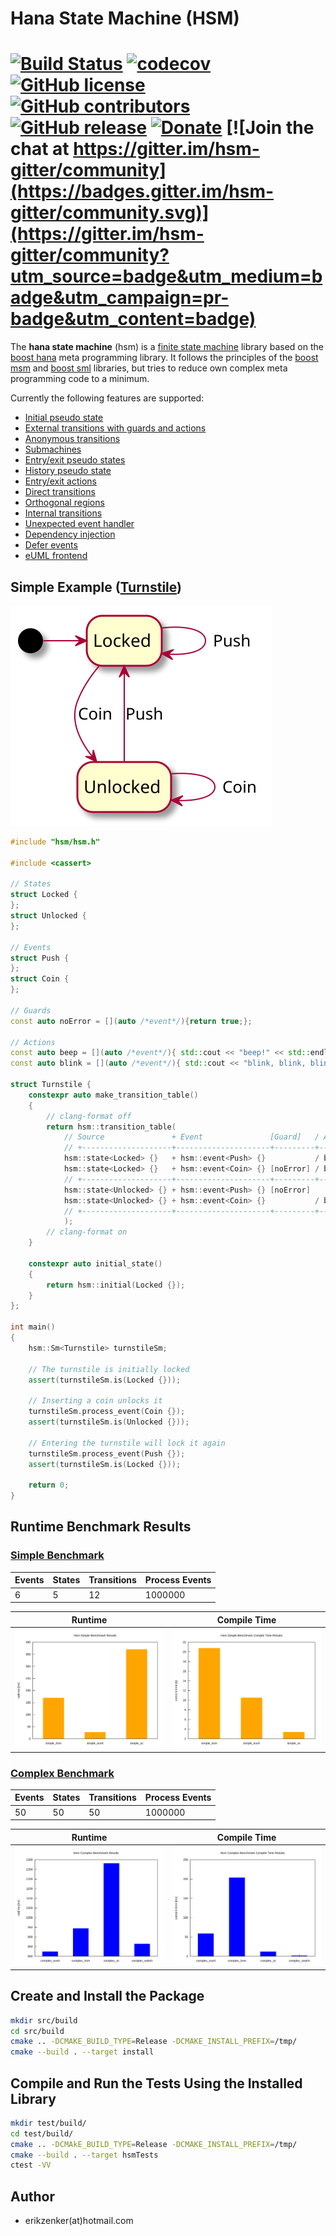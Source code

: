 # Hana State Machine (HSM)
[![Build Status](https://travis-ci.org/erikzenker/cmake-project-template.svg?branch=master)](https://travis-ci.org/erikzenker/hsm) [![codecov](https://codecov.io/gh/erikzenker/hsm/branch/master/graph/badge.svg)](https://codecov.io/gh/erikzenker/hsm) [![GitHub license](https://img.shields.io/github/license/erikzenker/hsm.svg)](https://github.com/erikzenker/hsm/blob/master/LICENSE) [![GitHub contributors](https://img.shields.io/github/contributors/erikzenker/hsm.svg)](https://GitHub.com/erikzenker/hsm/graphs/contributors/) [![GitHub release](https://img.shields.io/github/release/erikzenker/hsm.svg)](https://GitHub.com/erikzenker/hsm/releases/) [![Donate](https://img.shields.io/badge/Donate-PayPal-green.svg)](https://paypal.me/erikzenker) [![Join the chat at https://gitter.im/hsm-gitter/community](https://badges.gitter.im/hsm-gitter/community.svg)](https://gitter.im/hsm-gitter/community?utm_source=badge&utm_medium=badge&utm_campaign=pr-badge&utm_content=badge)
=

The **hana state machine** (hsm) is a [finite state machine](https://en.wikipedia.org/wiki/Finite-state_machine) library based on the [boost hana](https://www.boost.org/doc/libs/1_61_0/libs/hana/doc/html/index.html) meta programming library. It follows the principles of the [boost msm](https://www.boost.org/doc/libs/1_64_0/libs/msm/doc/HTML/index.html) and [boost sml](https://boost-experimental.github.io/sml/index.html) libraries, but tries to reduce own complex meta programming code to a minimum.

Currently the following features are supported:
* [Initial pseudo state](test/integration/basic_transitions.cpp)
* [External transitions with guards and actions](test/integration/guards_actions.cpp)
* [Anonymous transitions](test/integration/anonymous_transition.cpp)
* [Submachines](test/integration/basic_transitions.cpp)
* [Entry/exit pseudo states](test/integration/entry_exit_pseudo_states.cpp)
* [History pseudo state](test/integration/history_pseudo_state.cpp)
* [Entry/exit actions](test/integration/entry_exit_actions.cpp)
* [Direct transitions](test/integration/direct_transition.cpp)
* [Orthogonal regions](test/integration/orthogonal_regions.cpp)
* [Internal transitions](test/integration/internal_transition.cpp)
* [Unexpected event handler](test/integration/unexpected_transition_handler.cpp)
* [Dependency injection](test/integration/dependency_injection.cpp)
* [Defer events](test/integration/defer_events.cpp)
* [eUML frontend](test/integration/transition_dsl.cpp)

## Simple Example ([Turnstile](example/turnstile/main.cpp))
![Turnstile fsm](doc/example/turnstile_example.svg "Turnstile fsm")

```c++
#include "hsm/hsm.h"

#include <cassert>

// States
struct Locked {
};
struct Unlocked {
};

// Events
struct Push {
};
struct Coin {
};

// Guards
const auto noError = [](auto /*event*/){return true;};

// Actions
const auto beep = [](auto /*event*/){ std::cout << "beep!" << std::endl;};
const auto blink = [](auto /*event*/){ std::cout << "blink, blink, blink!" << std::endl;};

struct Turnstile {
    constexpr auto make_transition_table()
    {
        // clang-format off
        return hsm::transition_table(
            // Source               + Event               [Guard]   / Action = Target
            // +--------------------+---------------------+---------+--------+------------------------+
            hsm::state<Locked> {}   + hsm::event<Push> {}           / beep   = hsm::state<Locked> {}  ,
            hsm::state<Locked> {}   + hsm::event<Coin> {} [noError] / blink  = hsm::state<Unlocked> {},
            // +--------------------+---------------------+---------+--------+------------------------+
            hsm::state<Unlocked> {} + hsm::event<Push> {} [noError]          = hsm::state<Locked> {}  ,
            hsm::state<Unlocked> {} + hsm::event<Coin> {}           / blink  = hsm::state<Unlocked> {}
            // +--------------------+---------------------+---------+--------+------------------------+                        
            );
        // clang-format on
    }

    constexpr auto initial_state()
    {
        return hsm::initial(Locked {});
    }
};

int main()
{
    hsm::Sm<Turnstile> turnstileSm;

    // The turnstile is initially locked
    assert(turnstileSm.is(Locked {}));

    // Inserting a coin unlocks it
    turnstileSm.process_event(Coin {});
    assert(turnstileSm.is(Unlocked {}));

    // Entering the turnstile will lock it again
    turnstileSm.process_event(Push {});
    assert(turnstileSm.is(Locked {}));

    return 0;
}
```
## Runtime Benchmark Results
### [Simple Benchmark](benchmark/simple/)
| Events | States | Transitions | Process Events |
|--------|--------|-------------|----------------|
|  6     |   5    |      12     |        1000000 |

| Runtime | Compile Time |
|--|--|
|![Simple benchmark results](doc/benchmark/simple_benchmark_results.svg "simple benchmark results")|![Simple benchmark compile timeresults](doc/benchmark/simple_benchmark_compiletime_results.svg "simple benchmark compile time results")|


### [Complex Benchmark](benchmark/complex/)
| Events | States | Transitions | Process Events |
|--------|--------|-------------|----------------|
|  50    |   50   |      50     |        1000000 |

| Runtime | Compile Time |
|--|--|
|![Complex benchmark results](doc/benchmark/complex_benchmark_results.svg "Complex benchmark results")|![Complex benchmark compile time results](doc/benchmark/complex_benchmark_compiletime_results.svg "Complex benchmark compile time results")|

## Create and Install the Package
``` bash
mkdir src/build
cd src/build
cmake .. -DCMAKE_BUILD_TYPE=Release -DCMAKE_INSTALL_PREFIX=/tmp/
cmake --build . --target install
```

## Compile and Run the Tests Using the Installed Library
``` bash
mkdir test/build/
cd test/build/
cmake .. -DCMAkE_BUILD_TYPE=Release -DCMAKE_INSTALL_PREFIX=/tmp/
cmake --build . --target hsmTests
ctest -VV
```

## Author
* erikzenker(at)hotmail.com
